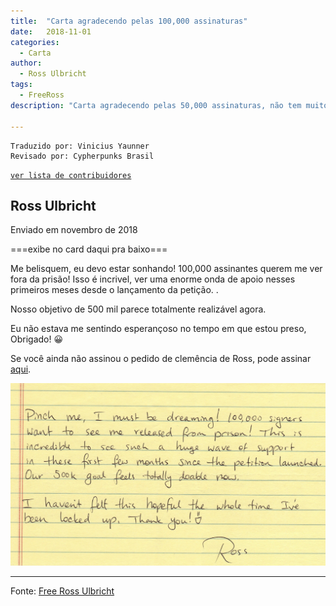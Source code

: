```yaml
---
title:  "Carta agradecendo pelas 100,000 assinaturas"
date:   2018-11-01
categories:
  - Carta
author:
  - Ross Ulbricht
tags:
  - FreeRoss
description: "Carta agradecendo pelas 50,000 assinaturas, não tem muito o que falar mesmo."

---
```


```
Traduzido por: Vinicius Yaunner
Revisado por: Cypherpunks Brasil
```
[```ver lista de contribuidores```](/about/#contribuidores)

## Ross Ulbricht
Enviado em novembro de 2018

===exibe no card daqui pra baixo===

Me belisquem, eu devo estar sonhando! 100,000 assinantes querem me ver fora da prisão! Isso é incrivel, ver uma enorme onda de apoio nesses primeiros meses desde o lançamento da petição. .

Nosso objetivo de 500 mil parece totalmente realizável agora.

Eu não estava me sentindo esperançoso no tempo em que estou preso, Obrigado! 😀

Se você ainda não assinou o pedido de clemência de Ross, pode assinar [aqui](https://www.change.org/p/freerosspetition-we-seek-potus-s-clemency-for-ross-ulbricht-serving-double-life-for-a-website-realdonaldtrump-free-ross).

![](../stuff/Ross_100k_note.jpg)

---
Fonte: [Free Ross Ulbricht](https://freeross.org/letter-for-100k-signatures/)
